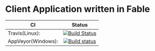 # Client Application written in Fable 

|    CI    |      Status   |
|----------|:-------------:|
| Travis(Linux): |[![Build Status](https://travis-ci.org/Sentimental-Analysis/ClientAppFs.svg?branch=master)](https://travis-ci.org/Sentimental-Analysis/ClientAppFs)|
| AppVeyor(Windows): | [![Build status](https://ci.appveyor.com/api/projects/status/ul03laoq75a35pgj?svg=true)](https://ci.appveyor.com/project/dominikus1993/clientappfs)|